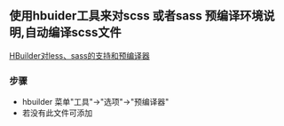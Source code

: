 ## 使用hbuider工具来对scss 或者sass 预编译环境说明,自动编译scss文件
[HBuilder对less、sass的支持和预编译器](http://ask.dcloud.net.cn/article/99)

### 步骤
* hbuilder 菜单"工具"->"选项"->"预编译器"
* 若没有此文件可添加
